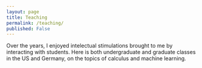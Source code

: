 ```yaml
---
layout: page
title: Teaching
permalink: /teaching/
published: False
---
```

Over the years, I enjoyed intelectual stimulations brought to me by interacting with students.
Here is  both undergraduate and graduate classes in the US and Germany, on the topics of calculus and machine learning. 